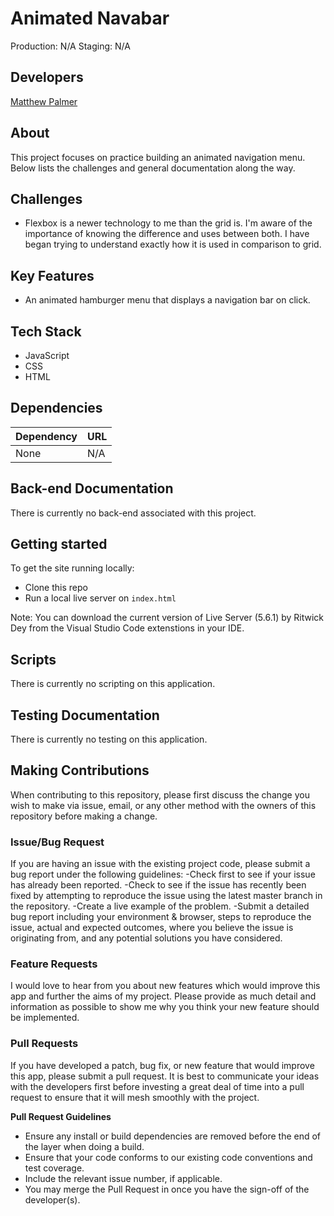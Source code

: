 # Animated Navabar
Production: N/A
Staging: N/A

## Developers
[Matthew Palmer](https://github.com/matthewpalmer9)

## About
This project focuses on practice building an animated navigation menu. Below lists the challenges and general documentation along the way.

## Challenges
- Flexbox is a newer technology to me than the grid is. I'm aware of the importance of knowing the difference and uses between both. I have began trying to understand exactly how it is used in comparison to grid.

## Key Features
- An animated hamburger menu that displays a navigation bar on click.

## Tech Stack
- JavaScript
- CSS
- HTML

## Dependencies 
| Dependency | URL      |
|-----------|-----------|
| None      | N/A       |

## Back-end Documentation
There is currently no back-end associated with this project.

## Getting started
To get the site running locally:
- Clone this repo
- Run a local live server on `index.html`

Note: You can download the current version of Live Server (5.6.1) by Ritwick Dey from the Visual Studio Code extenstions in your IDE.  

## Scripts 
There is currently no scripting on this application.

## Testing Documentation
There is currently no testing on this application.

## Making Contributions
When contributing to this repository, please first discuss the change you wish to make via issue, email, or any other method with the owners of this repository before making a change.

### Issue/Bug Request
If you are having an issue with the existing project code, please submit a bug report under the following guidelines:
-Check first to see if your issue has already been reported.
-Check to see if the issue has recently been fixed by attempting to reproduce the issue using the latest master branch in the repository.
-Create a live example of the problem.
-Submit a detailed bug report including your environment & browser, steps to reproduce the issue, actual and expected outcomes, where you believe the issue is originating from, and any potential solutions you have considered.

### Feature Requests
I would love to hear from you about new features which would improve this app and further the aims of my project. Please provide as much detail and information as possible to show me why you think your new feature should be implemented.

### Pull Requests
If you have developed a patch, bug fix, or new feature that would improve this app, please submit a pull request. It is best to communicate your ideas with the developers first before investing a great deal of time into a pull request to ensure that it will mesh smoothly with the project.

**Pull Request Guidelines**

- Ensure any install or build dependencies are removed before the end of the layer when doing a build.
- Ensure that your code conforms to our existing code conventions and test coverage.
- Include the relevant issue number, if applicable.
- You may merge the Pull Request in once you have the sign-off of the developer(s).